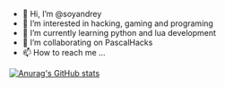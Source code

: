 - 👋 Hi, I’m @soyandrey
- 👀 I’m interested in hacking, gaming and programing
- 🌱 I’m currently learning python and lua development
- 💞️ I’m collaborating on PascalHacks
- 📫 How to reach me ...

[![Anurag's GitHub stats](https://github-readme-stats.vercel.app/api?username=soyandrey)](https://github.com/soyandrey)


<!---
soyandrey/soyandrey is a ✨ special ✨ repository because its `README.md` (this file) appears on your GitHub profile.
You can click the Preview link to take a look at your changes.
--->

